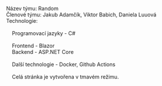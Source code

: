 <p>
    Název týmu: Random
    <br/>
    Členové týmu: Jakub Adamčík, Viktor Babich, Daniela Luuová
    <br/>
    Technologie:
        <br/>
        <br/>
        &nbsp;&nbsp;&nbsp;&nbsp;Programovací jazyky - C#
        <br/>
        <br/>
        &nbsp;&nbsp;&nbsp;&nbsp;Frontend - Blazor
        <br/>
        &nbsp;&nbsp;&nbsp;&nbsp;Backend - ASP.NET Core
        <br/>
        <br/>
        &nbsp;&nbsp;&nbsp;&nbsp;Další technologie - Docker, Github Actions
        <br/>
        <br/>
        &nbsp;&nbsp;&nbsp;&nbsp;Celá stránka je vytvořena v tmavém režimu.
<p/>
